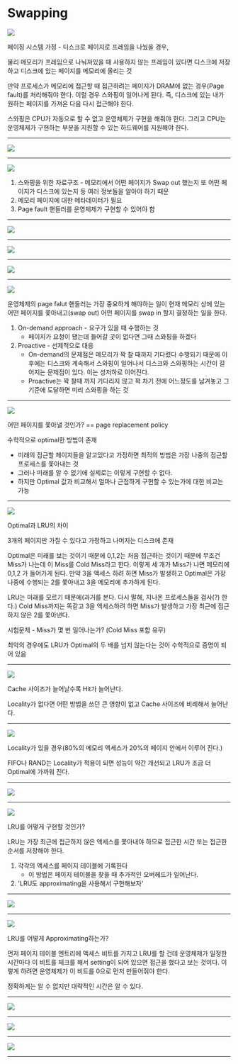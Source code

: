 # Swapping

<img src="./images/virtualmemory72.png" />

페이징 시스템 가정 - 디스크로 페이지로 프레임을 나눴을 경우,

물리 메모리가 프레임으로 나눠져있을 때 사용하지 않는 프레임이 있다면 디스크에 저장하고 디스크에 있는 페이지를 메모리에 올리는 것

만약 프로세스가 메모리에 접근할 때 접근하려는 페이지가 DRAM에 없는 경우(Page fault)를 처리해줘야 한다. 이럴 경우 스와핑이 일어나게 된다. 즉, 디스크에 있는 내가 원하는 페이지를 가져온 다음 다시 접근해야 한다.

스와핑은 CPU가 자동으로 할 수 없고 운영체제가 구현을 해줘야 한다. 그리고 CPU는 운영체제가 구현하는 부분을 지원할 수 있는 하드웨어를 지원해야 한다.

----

<img src="./images/virtualmemory73.png" />

----

<img src="./images/virtualmemory74.png" />

1. 스와핑을 위한 자료구조 - 메모리에서 어떤 페이지가 Swap out 했는지 또 어떤 페이지가 디스크에 있는지 등 여러 정보들을 알아야 하기 때문
2. 메모리 페이지에 대한 메타데이터가 필요
3. Page fault 핸들러를 운영체제가 구현할 수 있어야 함

----

<img src="./images/virtualmemory75.png" />

----

<img src="./images/virtualmemory76.png" />



----

<img src="./images/virtualmemory77.png" />

----

<img src="./images/virtualmemory78.png" />

운영체제의 page falut 핸들러는 가장 중요하게 해야하는 일이 현재 메모리 상에 있는 어떤 페이지를 쫓아내고(swap out) 어떤 페이지를 swap in 할지 결정하는 일을 한다. 

1. On-demand approach - 요구가 있을 때 수행하는 것
   - 페이지가 요청이 됐는데 들어갈 곳이 없다면 그때 스와핑을 하겠다
2. Proactive - 선제적으로 대응
   - On-demand의 문제점은 메모리가 꽉 찰 때까지 기다렸다 수행되기 때문에 이후에는 디스크와 계속해서 스와핑이 일어나서 디스크와 스와핑하는 시간이 길어지는 문제점이 있다. 이는 성저하로 이어진다.
   - Proactive는 꽉 찰때 까지 기다리지 않고 꽉 차기 전에 어느정도를 남겨놓고 그 기준에 도달하면 미리 스와핑을 하는 것

----

<img src="./images/virtualmemory79.png" />

어떤 페이지를 쫓아낼 것인가? == page replacement policy

수학적으로 optimal한 방법이 존재 

- 미래의 접근할 페이지들을 알고있다고 가정하면 최적의 방법은 가장 나중의 접근할 프로세스를 쫓아내는 것
- 그러나 미래를 알 수 없기에 실제로는 이렇게 구현할 수 없다.
- 하지만 Optimal 값과 비교해서 얼마나 근접하게 구현할 수 있는가에 대한 비교는 가능

----

<img src="./images/virtualmemory80.png" />

Optimal과 LRU의 차이

3개의 페이지만 가질 수 있다고 가정하고 나머지는 디스크에 존재

Optimal은 미래를 보는 것이기 때문에 0,1,2는 처음 접근하는 것이기 때문에 무조건 Miss가 나는데 이 Miss를 Cold Miss라고 한다. 이렇게 세 개가 Miss가 나면 메모리에 0,1,2 가 들어가게 된다. 만약 3을 액세스 하려 하면 Miss가 발생하고 Optimal은 가장 나중에 수행되는 2를 쫓아내고 3을 메모리에 추가하게 된다. 

LRU는 미래를 모르기 때문에(과거를 본다. 다시 말해, 지나온 프로세스들을 검사(?) 한다.) Cold Miss까지는 똑같고 3을 액세스하려 하면 Miss가 발생하고 가장 최근에 접근하지 않은 2를 쫓아낸다.

시험문제 - Miss가 몇 번 일어나는가? (Cold Miss 포함 유무)

최악의 경우에도 LRU가 Optimal의 두 배를 넘지 않는다는 것이 수학적으로 증명이 되어 있음

----

<img src="./images/virtualmemory81.png" />

Cache 사이즈가 늘어날수록 Hit가 늘어난다.

Locality가 없다면 어떤 방법을 쓰던 큰 영향이 없고 Cache 사이즈에 비례해서 늘어난다.

----

<img src="./images/virtualmemory82.png" />

Locality가 있을 경우(80%의 메모리 액세스가 20%의 페이지 안에서 이루어 진다.)

FIFO나 RAND는 Locality가 적용이 되면 성능이 약간 개선되고 LRU가 조금 더 Optimal에 가까워 진다.

----

<img src="./images/virtualmemory83.png" />



----

<img src="./images/virtualmemory84.png" />

LRU를 어떻게 구현할 것인가?

LRU는 가장 최근에 접근하지 않은 액세스를 쫓아내야 하므로 접근한 시간 또는 접근한 순서를 저장해야 한다. 

1. 각각의 액세스를 페이지 테이블에 기록한다
   - 이 방법은 페이지 테이블을 찾을 때 추가적인 오버헤드가 일어난다.
2. 'LRU도 approximating을 사용해서 구현해보자' 

----

<img src="./images/virtualmemory85.png" />



----

<img src="./images/virtualmemory86.png" />

LRU를 어떻게 Approximating하는가?

먼저 페이지 테이블 엔트리에 액세스 비트를 가지고 LRU를 할 건데 운영체제가 일정한 시간마다 이 비트를 체크를 해서 setting이 되어 있으면 접근을 했다고 보는 것이다. 이렇게 하려면 운영체제가 이 비트를 0으로 먼저 만들어줘야 한다.

정확하게는 알 수 없지만 대략적인 시간은 알 수 있다.

----

<img src="./images/virtualmemory87.png" />

----

<img src="./images/virtualmemory88.png" />



----

<img src="./images/virtualmemory89.png" />

----

